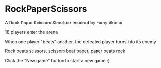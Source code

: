 # RockPaperScissors
A Rock Paper Scissors Simulator inspired by many tiktoks

18 players enter the arena

When one player "beats" another, the defeated player turns into its enemy

Rock beats scissors, scissors beat paper, paper beats rock

Click the "New game" button to start a new game :)
